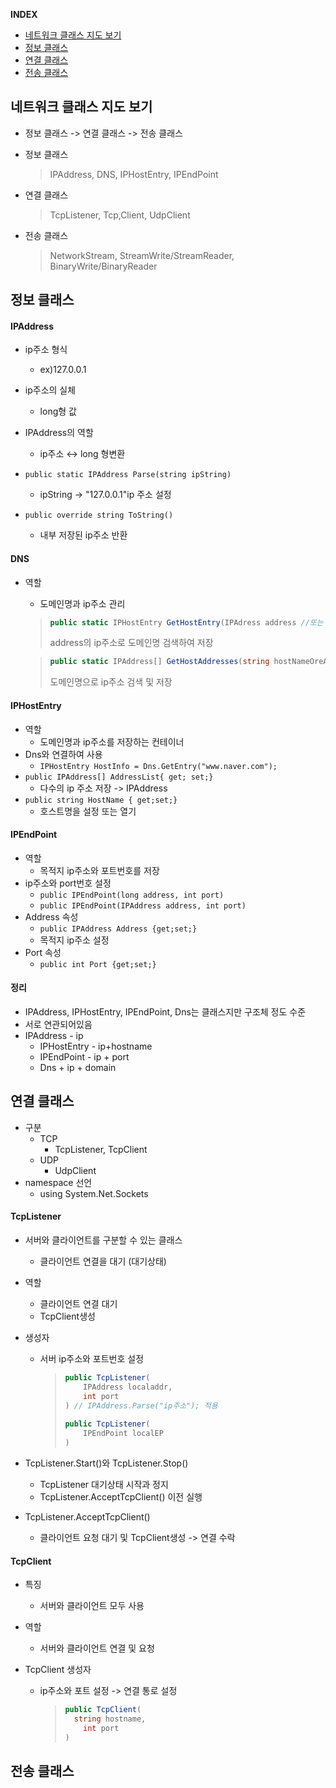 
**INDEX**
- [네트워크 클래스 지도 보기](#네트워크-클래스-지도-보기)
- [정보 클래스](#정보-클래스)
- [연결 클래스](#연결-클래스)
- [전송 클래스](#전송-클래스)


## 네트워크 클래스 지도 보기

* 정보 클래스 -> 연결 클래스 -> 전송 클래스

* 정보 클래스

  > IPAddress, DNS, IPHostEntry, IPEndPoint

* 연결 클래스
  
  > TcpListener, Tcp,Client, UdpClient

* 전송 클래스
  
  > NetworkStream, StreamWrite/StreamReader, BinaryWrite/BinaryReader



## 정보 클래스

#### IPAddress

* ip주소 형식
  * ex)127.0.0.1
* ip주소의 실체
  * long형 값
* IPAddress의 역할
  * ip주소 ↔ long 형변환

* `public static IPAddress Parse(string ipString)`
  * ipString -> "127.0.0.1"ip 주소 설정
* `public override string ToString()`
  * 내부 저장된 ip주소 반환



#### DNS

* 역할

  * 도메인명과 ip주소 관리

  > ```C#
  > public static IPHostEntry GetHostEntry(IPAdress address //또는 string hostNameOrAddress)
  > ```
  >
  > address의 ip주소로 도메인명 검색하여 저장

  > ```C#
  > public static IPAddress[] GetHostAddresses(string hostNameOreAddress)
  > ```
  >
  > 도메인명으로 ip주소 검색 및 저장



#### IPHostEntry

- 역할
  - 도메인명과 ip주소를 저장하는 컨테이너
- Dns와 연결하여 사용
  - `IPHostEntry HostInfo = Dns.GetEntry("www.naver.com");`
- `public IPAddress[] AddressList{ get; set;}`
  - 다수의 ip 주소 저장 -> IPAddress
- `public string HostName { get;set;}`
  - 호스트명을 설정 또는 열기



#### IPEndPoint

- 역할
  - 목적지 ip주소와 포트번호를 저장
- ip주소와 port번호 설정
  - `public IPEndPoint(long address, int port)`
  - `public IPEndPoint(IPAddress address, int port)`
- Address 속성
  - `public IPAddress Address {get;set;}`
  - 목적지 ip주소 설정
- Port 속성
  - `public int Port {get;set;}`



#### 정리

- IPAddress, IPHostEntry, IPEndPoint, Dns는 클래스지만 구조체 정도 수준
- 서로 연관되어있음
- IPAddress - ip
  - IPHostEntry - ip+hostname
  - IPEndPoint - ip + port
  - Dns + ip + domain



## 연결 클래스

- 구분
  - TCP
    - TcpListener, TcpClient
  - UDP
    - UdpClient
- namespace 선언
  - using System.Net.Sockets



#### TcpListener

- 서버와 클라이언트를 구분할 수 있는 클래스

  - 클라이언트 연결을 대기 (대기상태)

- 역할

  - 클라이언트 연결 대기
  - TcpClient생성

- 생성자

  - 서버 ip주소와 포트번호 설정

    > ```c#
    > public TcpListener(
    >     IPAddress localaddr,
    >     int port
    > )	// IPAddress.Parse("ip주소"); 적용
    >     
    > public TcpListener(
    >     IPEndPoint localEP
    > )
    > ```

- TcpListener.Start()와 TcpListener.Stop()

  - TcpListener 대기상태 시작과 정지
  - TcpListener.AcceptTcpClient() 이전 실행

- TcpListener.AcceptTcpClient()

  - 클라이언트 요청 대기 및 TcpClient생성 -> 연결 수락

#### TcpClient

- 특징

  - 서버와 클라이언트 모두 사용

- 역할

  - 서버와 클라이언트 연결 및 요청

- TcpClient 생성자

  - ip주소와 포트 설정 -> 연결 통로 설정

    > ```c#
    > public TcpClient(
    > 	string hostname,
    >     int port
    > )
    > ```

    

## 전송 클래스



